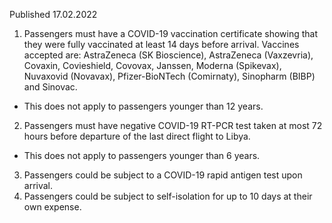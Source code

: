 Published 17.02.2022
1. Passengers must have a COVID-19 vaccination certificate showing that they were fully vaccinated at least 14 days before arrival. Vaccines accepted are: AstraZeneca (SK Bioscience), AstraZeneca (Vaxzevria), Covaxin, Covieshield, Covovax, Janssen, Moderna (Spikevax), Nuvaxovid (Novavax), Pfizer-BioNTech (Comirnaty), Sinopharm (BIBP) and Sinovac.
- This does not apply to passengers younger than 12 years.
2. Passengers must have negative COVID-19 RT-PCR test taken at most 72 hours before departure of the last direct flight to Libya.
- This does not apply to passengers younger than 6 years.
3. Passengers could be subject to a COVID-19 rapid antigen test upon arrival.
4. Passengers could be subject to self-isolation for up to 10 days at their own expense.